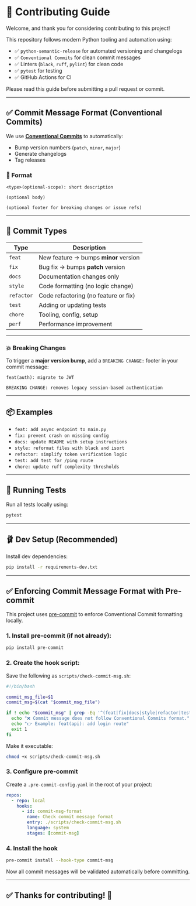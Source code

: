 # 👋 Contributing Guide

Welcome, and thank you for considering contributing to this project!

This repository follows modern Python tooling and automation using:
- ✅ `python-semantic-release` for automated versioning and changelogs  
- ✅ `Conventional Commits` for clean commit messages  
- ✅ Linters (`black`, `ruff`, `pylint`) for clean code  
- ✅ `pytest` for testing  
- ✅ GitHub Actions for CI  

Please read this guide before submitting a pull request or commit.

---

## ✅ Commit Message Format (Conventional Commits)

We use **[Conventional Commits](https://www.conventionalcommits.org/)** to automatically:
- Bump version numbers (`patch`, `minor`, `major`)
- Generate changelogs
- Tag releases

### 🎯 Format

```
<type>(optional-scope): short description

(optional body)

(optional footer for breaking changes or issue refs)
```

---

## 🚀 Commit Types

| Type       | Description |
|------------|-------------|
| `feat`     | New feature → bumps **minor** version |
| `fix`      | Bug fix → bumps **patch** version |
| `docs`     | Documentation changes only |
| `style`    | Code formatting (no logic change) |
| `refactor` | Code refactoring (no feature or fix) |
| `test`     | Adding or updating tests |
| `chore`    | Tooling, config, setup |
| `perf`     | Performance improvement |

---

### 💥 Breaking Changes

To trigger a **major version bump**, add a `BREAKING CHANGE:` footer in your commit message:

```
feat(auth): migrate to JWT

BREAKING CHANGE: removes legacy session-based authentication
```

---

## 📦 Examples

- `feat: add async endpoint to main.py`
- `fix: prevent crash on missing config`
- `docs: update README with setup instructions`
- `style: reformat files with black and isort`
- `refactor: simplify token verification logic`
- `test: add test for /ping route`
- `chore: update ruff complexity thresholds`

---

## 🧪 Running Tests

Run all tests locally using:

```bash
pytest
```

---

## 🩰 Dev Setup (Recommended)

Install dev dependencies:

```bash
pip install -r requirements-dev.txt
```

---

## ✅ Enforcing Commit Message Format with Pre-commit

This project uses [pre-commit](https://pre-commit.com/) to enforce Conventional Commit formatting locally.

### 1. Install pre-commit (if not already):
```bash
pip install pre-commit
```

### 2. Create the hook script:
Save the following as `scripts/check-commit-msg.sh`:
```bash
#!/bin/bash

commit_msg_file=$1
commit_msg=$(cat "$commit_msg_file")

if ! echo "$commit_msg" | grep -Eq '^(feat|fix|docs|style|refactor|test|chore|perf)(\(.+\))?: .+'; then
  echo "❌ Commit message does not follow Conventional Commits format."
  echo "👉 Example: feat(api): add login route"
  exit 1
fi
```

Make it executable:
```bash
chmod +x scripts/check-commit-msg.sh
```

### 3. Configure pre-commit
Create a `.pre-commit-config.yaml` in the root of your project:
```yaml
repos:
  - repo: local
    hooks:
      - id: commit-msg-format
        name: Check commit message format
        entry: ./scripts/check-commit-msg.sh
        language: system
        stages: [commit-msg]
```

### 4. Install the hook
```bash
pre-commit install --hook-type commit-msg
```

Now all commit messages will be validated automatically before committing.

---

## ✅ Thanks for contributing! 🙌

